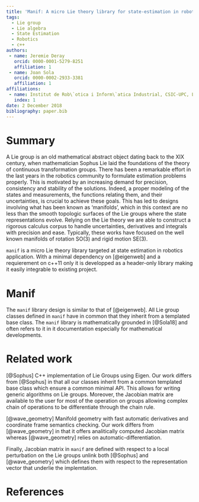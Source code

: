 ```yaml
---
title: 'Manif: A micro Lie theory library for state-estimation in robotics applications'
tags:
  - Lie group
  - Lie algebra
  - State Estimation
  - Robotics
  - c++
authors:
 - name: Jeremie Deray
   orcid: 0000-0001-5279-8251
   affiliation: 1
 - name: Joan Sola
   orcid: 0000-0002-2933-3381
   affiliation: 1
affiliations:
 - name: Institut de Rob\`otica i Inform\`atica Industrial, CSIC-UPC, Llorens Artigas 4-6, 08028, Barcelona, Spain.
   index: 1
date: 2 December 2018
bibliography: paper.bib
---
```


# Summary

A Lie group is an old mathematical abstract object
dating back to the XIX century, when mathematician Sophus Lie
laid the foundations of the theory of continuous transformation
groups.
There has been a remarkable effort in the last years in
the robotics community to formulate estimation problems
properly. This is motivated by an increasing demand for
precision, consistency and stability of the solutions. Indeed, a
proper modeling of the states and measurements, the functions
relating them, and their uncertainties, is crucial to achieve
these goals. This has led to designs involving what has been
known as ‘manifolds’, which in this context are no less
than the smooth topologic surfaces of the Lie groups where
the state representations evolve. Relying on the Lie theory
we are able to construct a rigorous calculus corpus to
handle uncertainties, derivatives and integrals with precision
and ease. Typically, these works have focused on the well
known manifolds of rotation SO(3) and rigid motion SE(3).

`manif` is a micro Lie theory library targeted at 
state estimation in robotics application.
With a minimal dependency on [@eigenweb] and a requierement on c++11 only it is
developped as a header-only library making it easily integrable to existing project.

# Manif

The `manif` library design is similar to that of [@eigenweb]. 
All Lie group classes defined in `manif` have in common that they inherit from a templated base class.
The `manif` library is mathematically grounded in [@Sola18] and often refers to it in it documentation
especially for mathematical developments.

# Related work

[@Sophus] C++ implementation of Lie Groups using Eigen.
Our work differs from [@Sophus] in that all our classes inherit from a common templated base class
which ensure a common minimal API. This allows for writing generic algorithms on Lie groups.
Moreover, the Jacobian matrix are available to the user for most of the operation on groups
allowing complex chain of operations to be differentiate through the chain rule.

[@wave_geometry] Manifold geometry with fast automatic derivatives and coordinate frame semantics checking.
Our work differs from [@wave_geometry] in that it offers analitically computed Jacobian matrix whereas
[@wave_geometry] relies on automatic-differentiation.

Finally, Jacobian matrix in `manif` are defined with respect to a local perturbation on the Lie groups
unlink both [@Sophus] and [@wave_geometry] which defines them with respect 
to the representation vector that underlie the implemtation.

# References
